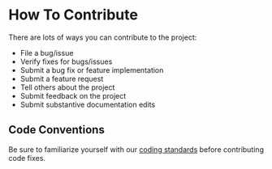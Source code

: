 # How To Contribute

There are lots of ways you can contribute to the project:

- File a bug/issue
- Verify fixes for bugs/issues
- Submit a bug fix or feature implementation
- Submit a feature request
- Tell others about the project
- Submit feedback on the project
- Submit substantive documentation edits

## Code Conventions
Be sure to familiarize yourself with our [coding standards](https://github.com/sanandreasonline/sao/wiki/Coding-Standards) before contributing code fixes.
